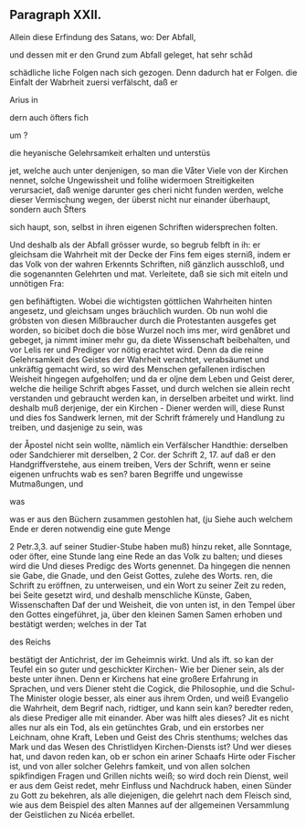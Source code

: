 

<!-- Seite 437 -->
Paragraph XXII.
---------------

Allein diese Erfindung des Satans, wo: Der Abfall,

und dessen mit er den Grund zum Abfall geleget, hat sehr schåd

schädliche liche Folgen nach sich gezogen. Denn dadurch hat er Folgen. die Einfalt der Wabrheit zuersi verfälscht, daß er

Arius in

dern auch öfters fich

um ?
<!-- Seite 438 -->
die heyənische Gelehrsamkeit erhalten und unterstüs

jet, welche auch unter denjenigen, so man die Våter Viele von der Kirchen nennet, solche Ungewissheit und folihe widermoen Streitigkeiten verursaciet, daß wenige darunter ges cheri nicht funden werden, welche dieser Vermischung wegen, der überst nicht nur einander überhaupt, sondern auch Šfters

sich haupt, son, selbst in ihren eigenen Schriften widersprechen folten.

Und deshalb
 als der Abfall grösser wurde, so begrub felbft in ih: er gleichsam die Wahrheit mit der Decke der Fins fem eiges sterniß, indem er das Volk von der wahren Erkennts Schriften, niß gänzlich ausschloß, und die sogenannten Gelehrten und mat. Verleitete, daß sie sich mit eiteln und unnötigen Fra:

gen befihäftigten. Wobei die wichtigsten göttlichen Wahrheiten hinten angesetz, und gleichsam unges bräuchlich wurden. Ob nun wohl die gróbsten von diesen Mißbraucher durch die Protestanten ausgefes get worden, so bicibet doch die böse Wurzel noch ims mer, wird genåbret und gebeget, ja nimmt iminer mehr gu, da diete Wissenschaft beibehalten, und vor Lelis rer und Prediger vor nötig erachtet wird. Denn da die reine Gelehrsamkeit des Geistes der Wahrheit verachtet, verabsäumet und unkräftig gemacht wird, so wird des Menschen gefallenen irdischen Weisheit hingegen aufgeholfen; und da er oljne dem Leben und Geist derer, welche die heilige Schrift abges Fasset, und durch welchen sie allein recht verstanden und gebraucht werden kan, in derselben arbeitet und wirkt. Iind deshalb muß derjenige, der ein Kirchen - Diener werden will, diese Runst und dies fos Sandwerk lernen, mit der Schrift frámerely und Handlung zu treiben, und dasjenige zu sein, was

der Åpostel nicht sein wollte, nämlich ein Verfälscher Handthie: derselben oder Sandchierer mit derselben, 2 Cor. der Schrift 2, 17. auf daß er den Handgriffverstehe, aus einem treiben, Vers der Schrift, wenn er seine eigenen unfruchts wab es sen? baren Begriffe und ungewisse Mutmaßungen, und

was

<!-- Seite 439 -->

was er aus den Büchern zusammen gestohlen hat, (ju Siehe auch welchem Ende er deren notwendig eine gute Menge

2 Petr.3,3. auf seiner Studier-Stube haben muß) hinzu reket, alle Sonntage, oder öfter, eine Stunde lang eine Rede an das Volk zu balten; und dieses wird die Und dieses Predigc des Worts genennet. Da hingegen die nennen sie Gabe, die Gnade, und den Geist Gottes, zulehe des Worts. ren, die Schrift zu eröffnen, zu unterweisen, und ein Wort zu seiner Zeit zu reden, bei Seite gesetzt wird, und deshalb menschliche Künste, Gaben, Wissenschaften Daf der und Weisheit, die von unten ist, in den Tempel über den Gottes eingeführet, ja, über den kleinen Samen Samen erhoben und bestätigt werden; welches in der Tat

des Reichs

bestätigt der Antichrist, der im Geheimnis wirkt. Und als ift. so kan der Teufel ein so guter und geschickter Kirchen- Wie ber Diener sein, als der beste unter ihnen. Denn er Kirchens hat eine großere Erfahrung in Sprachen, und vers Diener  steht die Cogick, die Philosophie, und die Schul-The Minister ologie besser, als einer aus ihrem Orden, und weiß Evangelio die Wahrheit, dem Begrif nach, ridtiger, und kann sein kan? beredter reden, als diese Prediger alle mit einander. Aber was hilft ales dieses? Jit es nicht alles nur als ein Tod, als ein getünchtes Grab, und ein erstorbes ner Leichnam, ohne Kraft, Leben und Geist des Chris stenthums; welches das Mark und das Wesen des Christlidyen Kirchen-Diensts ist? Und wer dieses hat, und davon reden kan, ob er schon ein ariner Schaafs Hirte oder Fischer ist, und von aller solcher Gelehrs famkeit, und von allen solchen spikfindigen Fragen und Grillen nichts weiß; so wird doch rein Dienst, weil er aus dem Geist redet, mehr Einfluss und Nachdruck haben, einen Sünder zu Gott zu bekehren, als alle diejenigen, die gelehrt nach dem Fleisch sind, wie aus dem Beispiel des alten Mannes auf der allgemeinen Versammlung der Geistlichen zu Nicéa erbellet.
